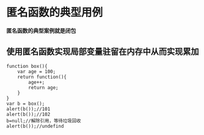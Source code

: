 # 匿名函数的典型用例
**匿名函数的典型案例就是闭包**

## 使用匿名函数实现局部变量驻留在内存中从而实现累加

```
function box(){
    var age = 100;
    return function(){
        age++;
        return age;
    }
}
var b = box();
alert(b());//101
alert(b());//102
b=null;//解除引用，等待垃圾回收
alert(b());//undefind
```
